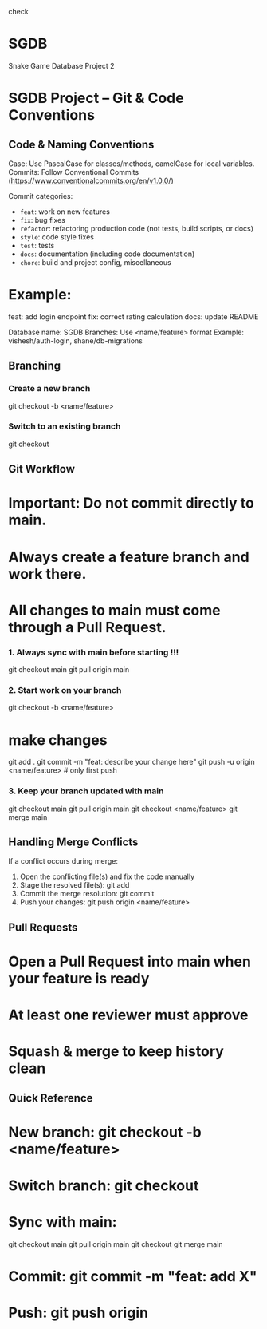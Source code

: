 check

# SGDB

Snake Game Database Project 2

# SGDB Project – Git & Code Conventions

## Code & Naming Conventions

Case: Use PascalCase for classes/methods, camelCase for local variables.
Commits: Follow Conventional Commits (https://www.conventionalcommits.org/en/v1.0.0/)

Commit categories:
- `feat`: work on new features
- `fix`: bug fixes
- `refactor`: refactoring production code (not tests, build scripts, or docs)
- `style`: code style fixes
- `test`: tests
- `docs`: documentation (including code documentation)
- `chore`: build and project config, miscellaneous

# Example:

feat: add login endpoint
fix: correct rating calculation
docs: update README

Database name: SGDB
Branches: Use <name/feature> format
Example: vishesh/auth-login, shane/db-migrations

## Branching

### Create a new branch

git checkout -b <name/feature>

### Switch to an existing branch

git checkout <branchname>

## Git Workflow

# Important: Do not commit directly to main.

# Always create a feature branch and work there.

# All changes to main must come through a Pull Request.

### 1. Always sync with main before starting !!!

git checkout main
git pull origin main

### 2. Start work on your branch

git checkout -b <name/feature>

# make changes

git add .
git commit -m "feat: describe your change here"
git push -u origin <name/feature> # only first push

### 3. Keep your branch updated with main

git checkout main
git pull origin main
git checkout <name/feature>
git merge main

## Handling Merge Conflicts

If a conflict occurs during merge:

1. Open the conflicting file(s) and fix the code manually
2. Stage the resolved file(s):
   git add <file>
3. Commit the merge resolution:
   git commit
4. Push your changes:
   git push origin <name/feature>

## Pull Requests

# Open a Pull Request into main when your feature is ready

# At least one reviewer must approve

# Squash & merge to keep history clean

## Quick Reference

# New branch: git checkout -b <name/feature>

# Switch branch: git checkout <branch>

# Sync with main:

git checkout main
git pull origin main
git checkout <branch>
git merge main

# Commit: git commit -m "feat: add X"

# Push: git push origin <branch>
